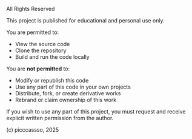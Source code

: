 All Rights Reserved

This project is published for educational and personal use only.

You are permitted to:
- View the source code
- Clone the repository
- Build and run the code locally

You are **not permitted** to:
- Modify or republish this code
- Use any part of this code in your own projects
- Distribute, fork, or create derivative works
- Rebrand or claim ownership of this work

If you wish to use any part of this project, you must request and receive explicit written permission from the author.

(c) picccassso, 2025
